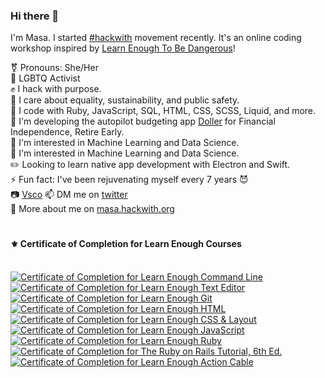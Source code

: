 ### Hi there 👋

 I'm Masa. I started [#hackwith](https://www.hackwith.org/) movement recently. It's an online coding workshop inspired by [Learn Enough To Be Dangerous](https://www.learnenough.com/)!

<!--
**masaakifuruki/masaakifuruki** is a ✨ _special_ ✨ repository because its `README.md` (this file) appears on your GitHub profile.
-->

 ⚧ Pronouns: She/Her
<br />
 🌈 LGBTQ Activist
<br />
 ✊ I hack with purpose.
<br />
 💛 I care about equality, sustainability, and public safety.
<br />
 🚀 I code with Ruby, JavaScript, SQL, HTML, CSS, SCSS, Liquid, and more.
<br />
 🍄 I'm developing the autopilot budgeting app [Doller](https://www.doller.app) for Financial Independence, Retire Early.
<br />
 🦄 I'm interested in Machine Learning and Data Science.
<br />
 🦄 I'm interested in Machine Learning and Data Science.
<br />
 ✏️ Looking to learn native app development with Electron and Swift.
<br />
 ⚡ Fun fact: I've been rejuvenating myself every 7 years 😈
<br />
 📷 [Vsco](https://vsco.co/dancewithpigeons/gallery)
 📫 DM me on [twitter](https://twitter.com/masaakifuruki)
<br />
 👀 More about me on [masa.hackwith.org](https://masa.hackwith.org)
<br />

#
#### ⚜️ Certificate of Completion for Learn Enough Courses
<br />
<a href="https://www.learnenough.com/certificates/mfuruki"><img src="https://www.learnenough.com/certificates/mfuruki/command-line-tutorial.svg" alt="Certificate of Completion for Learn Enough Command Line"></a><a href="https://www.learnenough.com/certificates/mfuruki"><img src="https://www.learnenough.com/certificates/mfuruki/text-editor-tutorial.svg" alt="Certificate of Completion for Learn Enough Text Editor"></a><a href="https://www.learnenough.com/certificates/mfuruki"><img src="https://www.learnenough.com/certificates/mfuruki/git-tutorial.svg" alt="Certificate of Completion for Learn Enough Git"></a><a href="https://www.learnenough.com/certificates/mfuruki"><img src="https://www.learnenough.com/certificates/mfuruki/html-tutorial.svg" alt="Certificate of Completion for Learn Enough HTML"></a><a href="https://www.learnenough.com/certificates/mfuruki"><img src="https://www.learnenough.com/certificates/mfuruki/css-and-layout-tutorial.svg" alt="Certificate of Completion for Learn Enough CSS &amp; Layout"></a><a href="https://www.learnenough.com/certificates/mfuruki"><img src="https://www.learnenough.com/certificates/mfuruki/javascript-tutorial.svg" alt="Certificate of Completion for Learn Enough JavaScript"></a><a href="https://www.learnenough.com/certificates/mfuruki"><img src="https://www.learnenough.com/certificates/mfuruki/ruby-tutorial.svg" alt="Certificate of Completion for Learn Enough Ruby"></a><a href="https://www.learnenough.com/certificates/mfuruki"><img src="https://www.learnenough.com/certificates/mfuruki/ruby-on-rails-6th-edition-tutorial.svg" alt="Certificate of Completion for The Ruby on Rails Tutorial, 6th Ed."></a><a href="https://www.learnenough.com/certificates/mfuruki"><img src="https://www.learnenough.com/certificates/mfuruki/action-cable-tutorial.svg" alt="Certificate of Completion for Learn Enough Action Cable"></a>
